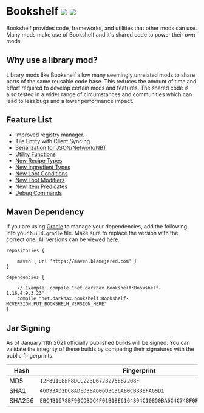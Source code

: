 # Bookshelf [![](http://cf.way2muchnoise.eu/228525.svg)](https://minecraft.curseforge.com/projects/bookshelf) [![](http://cf.way2muchnoise.eu/versions/228525.svg)](https://minecraft.curseforge.com/projects/bookshelf)

Bookshelf provides code, frameworks, and utilities that other mods can use. Many mods make use of Bookshelf and it's shared code to power their own mods.

## Why use a library mod?
Library mods like Bookshelf allow many seemingly unrelated mods to share parts of the same reusable code base. This reduces the amount of time and effort required to develop certain mods and features. The shared code is also tested in a wider range of circumstances and communities which can lead to less bugs and a lower performance impact.

## Feature List
- Improved registry manager.
- Tile Entity with Client Syncing
- [Serialization for JSON/Network/NBT](https://github.com/Darkhax-Minecraft/Bookshelf/blob/1.16.3/src/main/java/net/darkhax/bookshelf/serialization/Serializers.java)
- [Utility Functions](https://github.com/Darkhax-Minecraft/Bookshelf/tree/1.16.3/src/main/java/net/darkhax/bookshelf/util)
- [New Recipe Types](https://github.com/Darkhax-Minecraft/Bookshelf/wiki/Data-Packs#recipe-types)
- [New Ingredient Types](https://github.com/Darkhax-Minecraft/Bookshelf/wiki/Data-Packs#ingredients)
- [New Loot Conditions](https://github.com/Darkhax-Minecraft/Bookshelf/wiki/Data-Packs#loot-conditions)
- [New Loot Modifiers](https://github.com/Darkhax-Minecraft/Bookshelf/wiki/Data-Packs#global-loot-modifiers)
- [New Item Predicates](https://github.com/Darkhax-Minecraft/Bookshelf/wiki/Data-Packs#item-predicates)
- [Debug Commands](https://github.com/Darkhax-Minecraft/Bookshelf/wiki/Commands)

## Maven Dependency
If you are using [Gradle](https://gradle.org) to manage your dependencies, add the following into your `build.gradle` file. Make sure to replace the version with the correct one. All versions can be viewed [here](https://maven.mcmoddev.com/net/darkhax/bookshelf/).
```
repositories {

    maven { url 'https://maven.blamejared.com' }
}

dependencies {

    // Example: compile "net.darkhax.bookshelf:Bookshelf-1.16.4:9.3.23"
    compile "net.darkhax.bookshelf:Bookshelf-MCVERSION:PUT_BOOKSHELH_VERSION_HERE"
}
```

## Jar Signing

As of January 11th 2021 officially published builds will be signed. You can validate the integrity of these builds by comparing their signatures with the public fingerprints.

| Hash   | Fingerprint                                                        |
|--------|--------------------------------------------------------------------|
| MD5    | `12F89108EF8DCC223D6723275E87208F`                                 |
| SHA1   | `46D93AD2DC8ADED38A606D3C36A80CB33EFA69D1`                         |
| SHA256 | `EBC4B1678BF90CDBDC4F01B18E6164394C10850BA6C4C748F0FA95F2CB083AE5` |